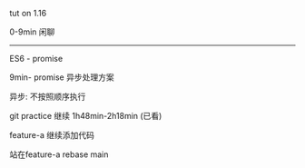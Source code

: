 tut on 1.16 

0-9min 闲聊

---
ES6 - promise

9min-
promise 异步处理方案

异步: 不按照顺序执行




git practice 继续 1h48min-2h18min (已看)

feature-a 继续添加代码

站在feature-a rebase main